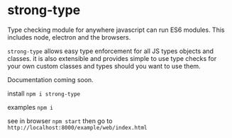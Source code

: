 # strong-type

Type checking module for anywhere javascript can run ES6 modules. This includes node, electron and the browsers.

`strong-type` allows easy type enforcement for all JS types objects and classes. it is also extensible and provides simple to use type checks for your own custom classes and types should you want to use them.

Documentation coming soon.

install
`npm i strong-type`

examples
`npm i`

see in browser
`npm start`
then go to `http://localhost:8000/example/web/index.html`
